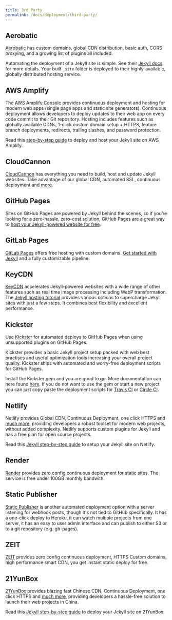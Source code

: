 ```yaml
---
title: 3rd Party
permalink: /docs/deployment/third-party/
---
```


## Aerobatic

[Aerobatic](https://www.aerobatic.com) has custom domains, global CDN distribution, basic auth, CORS proxying, and a growing list of plugins all included.

Automating the deployment of a Jekyll site is simple. See their [Jekyll docs](https://www.aerobatic.com/docs/static-site-generators/#jekyll) for more details. Your built `_site` folder is deployed to their highly-available, globally distributed hosting service.

## AWS Amplify

The [AWS Amplify Console](https://console.amplify.aws) provides continuous deployment and hosting for modern web apps (single page apps and static site generators). Continuous deployment allows developers to deploy updates to their web app on every code commit to their Git repository. Hosting includes features such as globally available CDNs, 1-click custom domain setup + HTTPS, feature branch deployments, redirects, trailing slashes, and password protection.

Read this [step-by-step guide](https://medium.com/@jameshamann/deploy-your-jekyll-site-using-aws-amplify-with-only-a-few-clicks-8f3dd8f26112) to deploy and host your Jekyll site on AWS Amplify.

## CloudCannon

[CloudCannon](https://cloudcannon.com) has everything you need to build, host
and update Jekyll websites. Take advantage of our global CDN, automated SSL,
continuous deployment and [more](https://cloudcannon.com/features/).

## GitHub Pages

Sites on GitHub Pages are powered by Jekyll behind the scenes, so if you’re looking for a zero-hassle, zero-cost solution, GitHub Pages are a great way to [host your Jekyll-powered website for free](/docs/github-pages/).

## GitLab Pages

[GitLab Pages](https://about.gitlab.com/stages-devops-lifecycle/pages/) offers free hosting with custom domains. [Get started with Jekyll](https://docs.gitlab.com/ee/user/project/pages/getting_started_part_four.html#practical-example) and a fully customizable pipeline.

## KeyCDN

[KeyCDN](https://www.keycdn.com) accelerates Jekyll-powered websites with a wide range of other features such as real time image processing including WebP transformation.  
The [Jekyll hosting tutorial](https://www.keycdn.com/support/jekyll-hosting) provides various options to supercharge Jekyll sites with just a few steps. It combines best flexibility and excellent performance.

## Kickster

Use [Kickster](http://kickster.nielsenramon.com/) for automated deploys to GitHub Pages when using unsupported plugins on GitHub Pages.

Kickster provides a basic Jekyll project setup packed with web best practises and useful optimization tools increasing your overall project quality. Kickster ships with automated and worry-free deployment scripts for GitHub Pages.

Install the Kickster gem and you are good to go. More documentation can here found [here](https://github.com/nielsenramon/kickster#kickster). If you do not want to use the gem or start a new project you can just copy paste the deployment scripts for [Travis CI](https://github.com/nielsenramon/kickster/tree/master/snippets/travis) or [Circle CI](https://github.com/nielsenramon/kickster#automated-deployment-with-circle-ci).

## Netlify

Netlify provides Global CDN, Continuous Deployment, one click HTTPS and [much more](https://www.netlify.com/features/), providing developers a robust toolset for modern web projects, without added complexity. Netlify supports custom plugins for Jekyll and has a free plan for open source projects.

Read this [Jekyll step-by-step guide](https://www.netlify.com/blog/2015/10/28/a-step-by-step-guide-jekyll-3.0-on-netlify/) to setup your Jekyll site on Netlify.

## Render

[Render](https://render.com) provides zero config continuous deployment for static sites. The service is free under 100GB monthly bandwith.

## Static Publisher

[Static Publisher](https://github.com/static-publisher/static-publisher) is another automated deployment option with a server listening for webhook posts, though it's not tied to GitHub specifically. It has a one-click deploy to Heroku, it can watch multiple projects from one server, it has an easy to user admin interface and can publish to either S3 or to a git repository (e.g. gh-pages).

## ZEIT

[ZEIT](https://zeit.co/) provides zero config continuous deployment, HTTPS Custom domains, high performance smart CDN, you get instant static deploy for free.

## 21YunBox

[21YunBox](https://www.21yunbox.com) provides blazing fast Chinese CDN, Continuous Deployment, one click HTTPS and [much more](https://www.21yunbox.com/docs/v2/), providing developers a hassle-free solution to launch their web projects in China.

Read this [Jekyll step-by-step guide](https://www.21yunbox.com/docs/v2/static.html#jekyll) to deploy your Jekyll site on 21YunBox.
